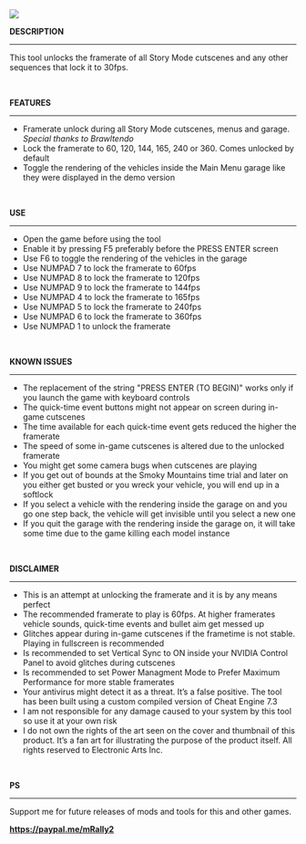 <img src="https://public-files.gumroad.com/htj9buz4kp5sx6jud6thbd6cc7ui">
<div class="rich-text">
   <p><strong>DESCRIPTION</strong></p>
   <hr>
   <p>This tool unlocks the framerate of all Story Mode cutscenes and any other sequences that lock it to 30fps.</p>
   <p><br></p>
   <p><strong>FEATURES</strong></p>
   <hr>
   <ul>
      <li>Framerate unlock during all Story Mode cutscenes, menus and garage. <em>Special thanks to Brawltendo</em></li>
      <li>Lock the framerate to 60, 120, 144, 165, 240 or 360. Comes unlocked by default</li>
      <li>Toggle the rendering of the vehicles inside the Main Menu garage like they were displayed in the demo version<br></li>
   </ul>
   <p><br></p>
   <p><strong>USE</strong></p>
   <hr>
   <ul>
      <li>Open the game before using the tool</li>
      <li>Enable it by pressing F5 preferably before the PRESS ENTER screen</li>
      <li>Use F6 to toggle the rendering of the vehicles in the garage</li>
      <li>Use NUMPAD 7 to lock the framerate to 60fps</li>
      <li>Use NUMPAD 8 to lock the framerate to 120fps</li>
      <li>Use NUMPAD 9 to lock the framerate to 144fps</li>
      <li>Use NUMPAD 4 to lock the framerate to 165fps</li>
      <li>Use NUMPAD 5 to lock the framerate to 240fps</li>
      <li>Use NUMPAD 6 to lock the framerate to 360fps</li>
      <li>Use NUMPAD 1 to unlock the framerate</li>
   </ul>
   <p><br></p>
   <p><strong>KNOWN ISSUES</strong></p>
   <hr>
   <ul>
      <li>The replacement of the string "PRESS ENTER (TO BEGIN)" works only if you launch the game with keyboard controls</li>
      <li>The quick-time event buttons might not appear on screen during in-game cutscenes</li>
      <li>The time available for each quick-time event gets reduced the higher the framerate</li>
      <li>The speed of some in-game cutscenes is altered due to the unlocked framerate</li>
      <li>You might get some camera bugs when cutscenes are playing</li>
      <li>If you get out of bounds at the Smoky Mountains time trial and later on you either get busted or you wreck your vehicle, you will end up in a softlock</li>
      <li>If you select a vehicle with the rendering inside the garage on and you go one step back, the vehicle will get invisible until you select a new one</li>
      <li>If you quit the garage with the rendering inside the garage on, it will take some time due to the game killing each model instance</li>
   </ul>
   <p><br></p>
   <p><strong>DISCLAIMER</strong></p>
   <hr>
   <ul>
      <li>This is an attempt at unlocking the framerate and it is by any means perfect</li>
      <li>The recommended framerate to play is 60fps. At higher framerates vehicle sounds, quick-time events and bullet aim get messed up</li>
      <li>Glitches appear during in-game cutscenes if the frametime is not stable. Playing in fullscreen is recommended</li>
      <li>Is recommended to set Vertical Sync to ON inside your NVIDIA Control Panel to avoid glitches during cutscenes</li>
      <li>Is recommended to set Power Managment Mode to Prefer Maximum Performance for more stable framerates</li>
      <li>Your antivirus might detect it as a threat. It’s a false positive. The tool has been built using a custom compiled version of Cheat Engine 7.3</li>
      <li>I am not responsible for any damage caused to your system by this tool so use it at your own risk</li>
      <li>I do not own the rights of the art seen on the cover and thumbnail of this product. It’s a fan art for illustrating the purpose of the product itself. All rights reserved to Electronic Arts Inc.<br></li>
   </ul>
   <p><br></p>
   <p><strong>PS</strong></p>
   <hr>
   <p>Support me for future releases of mods and tools for this and other games.</p>
   <p><a target="_blank" rel="noopener noreferrer nofollow" href="https://paypal.me/mRally2"><strong>https://paypal.me/mRally2</strong></a></p>
</div>
